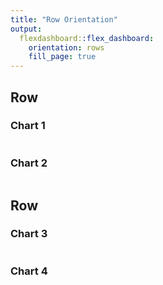 ```yaml
---
title: "Row Orientation"
output: 
  flexdashboard::flex_dashboard:
    orientation: rows
    fill_page: true
---
```

    
Row
-------------------------------------
    
### Chart 1
    
```{r}

```
 
### Chart 2
    
```{r}

``` 

Row
-------------------------------------
    
### Chart 3
    
```{r}

```
    
### Chart 4

```{r}

```
